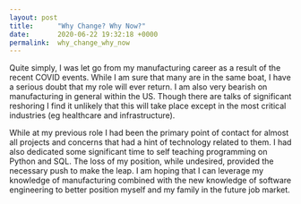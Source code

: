 ```yaml
---
layout: post
title:      "Why Change? Why Now?"
date:       2020-06-22 19:32:18 +0000
permalink:  why_change_why_now
---
```



Quite simply, I was let go from my manufacturing career as a result of the recent COVID events. While I am sure that many are in the same boat, I have a serious doubt that my role will ever return. I am also very bearish on manufacturing in general within the US. Though there are talks of significant reshoring I find it unlikely that this will take place except in the most critical industries (eg healthcare and infrastructure). 

While at my previous role I had been the primary point of contact for almost all projects and concerns that had a hint of technology related to them. I had also dedicated some significant time to self teaching programming on Python and SQL. The loss of my position, while undesired, provided the necessary push to make the leap. I am hoping that I can leverage my knowledge of manufacturing combined with the new knowledge of software engineering to better position myself and my family in the future job market. 
